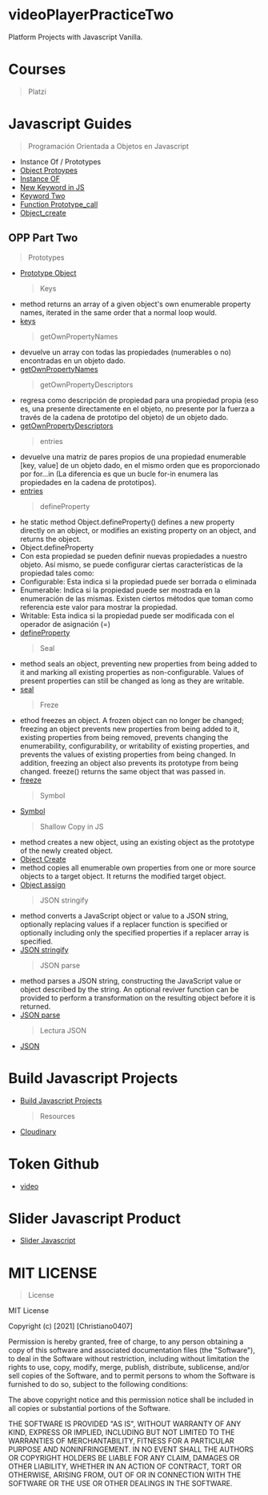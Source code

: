 # videoPlayerPracticeTwo

Platform Projects with Javascript Vanilla.

# Courses

> Platzi

# Javascript Guides

> Programación Orientada a Objetos en Javascript

- Instance Of / Prototypes
- [Object Protoypes](https://developer.mozilla.org/en-US/docs/Learn/JavaScript/Objects/Object_prototypes)
- [Instance OF](https://developer.mozilla.org/en-US/docs/Web/JavaScript/Reference/Operators/instanceof)
- [New Keyword in JS](https://stackoverflow.com/questions/1646698/what-is-the-new-keyword-in-javascript)
- [Keyword Two](https://www.liip.ch/en/blog/why-i-dont-use-the-javascript-new-keyword)
- [Function Prototype_call](https://developer.mozilla.org/en-US/docs/Web/JavaScript/Reference/Global_Objects/Function/call)
- [Object_create](https://developer.mozilla.org/en-US/docs/Web/JavaScript/Reference/Global_Objects/Object/create#Polyfill)

## OPP Part Two

> Prototypes

- [Prototype Object](https://developer.mozilla.org/en-US/docs/Web/JavaScript/Reference/Global_Objects/Object)
  > Keys
- method returns an array of a given object's own enumerable property names, iterated in the same order that a normal loop would.
- [keys](https://developer.mozilla.org/en-US/docs/Web/JavaScript/Reference/Global_Objects/Object/keys)
  > getOwnPropertyNames
- devuelve un array con todas las propiedades (numerables o no) encontradas en un objeto dado.
- [getOwnPropertyNames](https://developer.mozilla.org/es/docs/Web/JavaScript/Reference/Global_Objects/Object/getOwnPropertyNames)
  > getOwnPropertyDescriptors
- regresa como descripción de propiedad para una propiedad propia (eso es, una presente directamente en el objeto, no presente por la fuerza a través de la cadena de prototipo del objeto) de un objeto dado.
- [getOwnPropertyDescriptors](https://developer.mozilla.org/es/docs/Web/JavaScript/Reference/Global_Objects/Object/getOwnPropertyDescriptor)
  > entries
- devuelve una matriz de pares propios de una propiedad enumerable [key, value] de un objeto dado, en el mismo orden que es proporcionado por for...in (La diferencia es que un bucle for-in enumera las propiedades en la cadena de prototipos).
- [entries](https://developer.mozilla.org/es/docs/Web/JavaScript/Reference/Global_Objects/Object/entries)
  > defineProperty
- he static method Object.defineProperty() defines a new property directly on an object, or modifies an existing property on an object, and returns the object.
- Object.defineProperty
- Con esta propiedad se pueden definir nuevas propiedades a nuestro objeto. Así mismo, se puede configurar ciertas características de la propiedad tales como:
- Configurable: Esta indica si la propiedad puede ser borrada o eliminada
- Enumerable: Indica si la propiedad puede ser mostrada en la enumeración de las mismas. Existen ciertos métodos que toman como referencia este valor para mostrar la propiedad.
- Writable: Esta indica si la propiedad puede ser modificada con el operador de asignación (=)
- [defineProperty](https://developer.mozilla.org/en-US/docs/Web/JavaScript/Reference/Global_Objects/Object/defineProperty)
  > Seal
- method seals an object, preventing new properties from being added to it and marking all existing properties as non-configurable. Values of present properties can still be changed as long as they are writable.
- [seal](https://developer.mozilla.org/en-US/docs/Web/JavaScript/Reference/Global_Objects/Object/seal)
  > Freze
- ethod freezes an object. A frozen object can no longer be changed; freezing an object prevents new properties from being added to it, existing properties from being removed, prevents changing the enumerability, configurability, or writability of existing properties, and prevents the values of existing properties from being changed. In addition, freezing an object also prevents its prototype from being changed. freeze() returns the same object that was passed in.
- [freeze](https://developer.mozilla.org/en-US/docs/Web/JavaScript/Reference/Global_Objects/Object/freeze)
  > Symbol
- [Symbol](https://developer.mozilla.org/en-US/docs/Web/JavaScript/Reference/Global_Objects/Symbol)
  > Shallow Copy in JS
- method creates a new object, using an existing object as the prototype of the newly created object.
- [Object Create](https://developer.mozilla.org/en-US/docs/Web/JavaScript/Reference/Global_Objects/Object/create)
- method copies all enumerable own properties from one or more source objects to a target object. It returns the modified target object.
- [Object assign](https://developer.mozilla.org/en-US/docs/Web/JavaScript/Reference/Global_Objects/Object/assign)
  > JSON stringify
- method converts a JavaScript object or value to a JSON string, optionally replacing values if a replacer function is specified or optionally including only the specified properties if a replacer array is specified.
- [JSON stringify](https://developer.mozilla.org/en-US/docs/Web/JavaScript/Reference/Global_Objects/JSON/stringify)
  > JSON parse
- method parses a JSON string, constructing the JavaScript value or object described by the string. An optional reviver function can be provided to perform a transformation on the resulting object before it is returned.
- [JSON parse](https://developer.mozilla.org/en-US/docs/Web/JavaScript/Reference/Global_Objects/JSON/parse)
  > Lectura JSON
- [JSON](https://medium.com/@pmzubar/why-json-parse-json-stringify-is-a-bad-practice-to-clone-an-object-in-javascript-b28ac5e36521)

# Build Javascript Projects

- [Build Javascript Projects](https://www.youtube.com/watch?v=3PHXvlpOkf4&t=2651s)
  > Resources
- [Cloudinary](https://cloudinary.com/)

# Token Github

- [video](https://www.youtube.com/watch?v=hlYkxZrdeBI)

# Slider Javascript Product

- [Slider Javascript](https://www.youtube.com/watch?v=LPBGK1gqXoU&t=8s)

# MIT LICENSE

> License

MIT License

Copyright (c) [2021] [Christiano0407]

Permission is hereby granted, free of charge, to any person obtaining a copy of this software and associated documentation files (the "Software"), to deal in the Software without restriction, including without limitation the rights to use, copy, modify, merge, publish, distribute, sublicense, and/or sell copies of the Software, and to permit persons to whom the Software is furnished to do so, subject to the following conditions:

The above copyright notice and this permission notice shall be included in all copies or substantial portions of the Software.

THE SOFTWARE IS PROVIDED "AS IS", WITHOUT WARRANTY OF ANY KIND, EXPRESS OR IMPLIED, INCLUDING BUT NOT LIMITED TO THE WARRANTIES OF MERCHANTABILITY, FITNESS FOR A PARTICULAR PURPOSE AND NONINFRINGEMENT. IN NO EVENT SHALL THE AUTHORS OR COPYRIGHT HOLDERS BE LIABLE FOR ANY CLAIM, DAMAGES OR OTHER LIABILITY, WHETHER IN AN ACTION OF CONTRACT, TORT OR OTHERWISE, ARISING FROM, OUT OF OR IN CONNECTION WITH THE SOFTWARE OR THE USE OR OTHER DEALINGS IN THE SOFTWARE.
